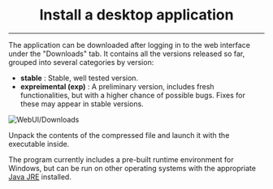 <h1 align="center">Install a desktop application</h1>

---

The application can be downloaded after logging in to the web interface under the "Downloads" tab. It contains all the versions released so far, grouped into several categories by version:

-   **stable** : Stable, well tested version.
-   **expreimental (exp)** : A preliminary version, includes fresh functionalities, but with a higher chance of possible bugs. Fixes for these may appear in stable versions.

![WebUI/Downloads](contents/_gfx/gfx-2-2-1.png)

Unpack the contents of the compressed file and launch it with the executable inside.

The program currently includes a pre-built runtime environment for Windows, but can be run on other operating systems with the appropriate [Java JRE](https://adoptium.net/en-GB/temurin/releases/) installed.
